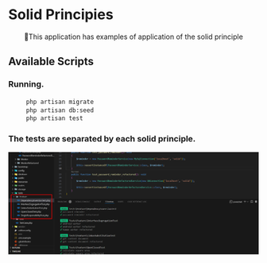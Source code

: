 # Solid Principies

<p align="center">🚀This application has examples of application of the solid principle</p>


## Available Scripts

### Running.

```bash
     php artisan migrate
     php artisan db:seed
     php artisan test
```
### The tests are separated by each solid principle.
![alt text](image.png)